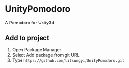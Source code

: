 # UnityPomodoro
A Pomodoro for Unity3d

## Add to project

1. Open Package Manager
2. Select Add package from git URL
3. Type `https://github.com/litsungyi/UnityPomodoro.git`